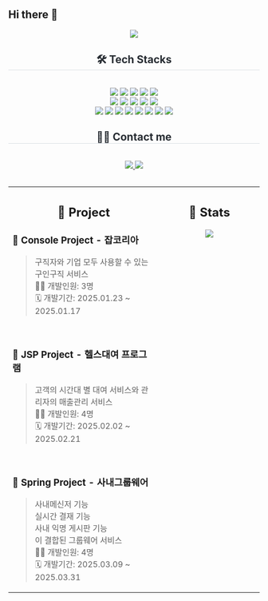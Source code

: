 ## Hi there 👋

<!--
**Kimdohaaa/Kimdohaaa** is a ✨ _special_ ✨ repository because its `README.md` (this file) appears on your GitHub profile.

Here are some ideas to get you started:

- 🔭 I’m currently working on ...
- 🌱 I’m currently learning ...
- 👯 I’m looking to collaborate on ...
- 🤔 I’m looking for help with ...
- 💬 Ask me about ...
- 📫 How to reach me: ...
- 😄 Pronouns: ...
- ⚡ Fun fact: ...
-->
<div align= "center">
     <img src="https://capsule-render.vercel.app/api?type=waving&color=203b9b&height=240&text=Welcome%20to%20Doha's%20GitHub!%20%F0%9F%91%8B&animation=blink&fontColor=ffffff&fontSize=50" />
    </div>
    <div align= "center">
    <h2 style="border-bottom: 1px solid #d8dee4; color: #282d33;"> 🛠️ Tech Stacks </h2> <br> 
    <div style="margin: 0 auto; text-align: center;" align= "center"> <img src="https://img.shields.io/badge/Apache Tomcat-F8DC75?style=flat-square&logo=Apache Tomcat&logoColor=white">
          <img src="https://img.shields.io/badge/CSS3-1572B6?style=flat-square&logo=CSS3&logoColor=white">
          <img src="https://img.shields.io/badge/Bootstrap-7952B3?style=flat-square&logo=Bootstrap&logoColor=white">
          <img src="https://img.shields.io/badge/Flutter-02569B?style=flat-square&logo=Flutter&logoColor=white">
          <img src="https://img.shields.io/badge/Git-F05032?style=flat-square&logo=Git&logoColor=white">
          <br/><img src="https://img.shields.io/badge/Github-181717?style=flat-square&logo=Github&logoColor=white">
          <img src="https://img.shields.io/badge/HTML5-E34F26?style=flat-square&logo=HTML5&logoColor=white">
          <img src="https://img.shields.io/badge/Java-007396?style=flat-square&logo=Java&logoColor=white">
          <img src="https://img.shields.io/badge/Javascript-F7DF1E?style=flat-square&logo=Javascript&logoColor=white">
          <img src="https://img.shields.io/badge/MySQL-4479A1?style=flat-square&logo=MySQL&logoColor=white">
          <br/><img src="https://img.shields.io/badge/Notion-000000?style=flat-square&logo=Notion&logoColor=white">
          <img src="https://img.shields.io/badge/React-61DAFB?style=flat-square&logo=React&logoColor=white">
          <img src="https://img.shields.io/badge/Spring Boot-6DB33F?style=flat-square&logo=Spring Boot&logoColor=white">
          <img src="https://img.shields.io/badge/Spring-6DB33F?style=flat-square&logo=Spring&logoColor=white">
          <img src="https://img.shields.io/badge/MyBatis-1D3C2A?style=flat-square&logo=MyBatis&logoColor=white">
          <img src="https://img.shields.io/badge/JPA-0076B6?style=flat-square&logo=Java&logoColor=white">
    <img src="https://img.shields.io/badge/Dart-0175C2?style=flat-square&logo=Dart&logoColor=white">
<img src="https://img.shields.io/badge/Redux-764ABC?style=flat-square&logo=Redux&logoColor=white">
    </div>
    </div>
    <div align= "center">
    <h2 style="border-bottom: 1px solid #d8dee4; color: #282d33;"> 🧑‍💻 Contact me </h2> <br> 
    <div align= "center"> <a href=mailto:jjeenee0408@gmail.com> <img src="https://img.shields.io/badge/Gmail-EA4335?style=flat-square&logo=Gmail&logoColor=white&link=mailto:jjeenee0408@gmail.com"> </a>
         <a href=https://flowery-sycamore-007.notion.site/1c87ef88e7fe80caa550f4a17749700d> <img src="https://img.shields.io/badge/Notion-000000?style=flat-square&logo=Notion&logoColor=white&link=https://flowery-sycamore-007.notion.site/1c87ef88e7fe80caa550f4a17749700d"> </a>
          </div>  <br> 
    <div align= "center">  </div> 
    </div>
<div align="center">
     <table>
  <tr>
    <td valign="top" width="60%">

<h2 align="center">🏅 Project</h2>

### 💼 **Console Project - 잡코리아**
> 구직자와 기업 모두 사용할 수 있는 구인구직 서비스  
> 👨‍💻 개발인원: 3명  
> 🗓 개발기간: 2025.01.23 ~ 2025.01.17

<br/>

### 🧾 **JSP Project - 헬스대여 프로그램**
> 고객의 시간대 별 대여 서비스와 관리자의 매출관리 서비스  
> 👨‍💻 개발인원: 4명  
> 🗓 개발기간: 2025.02.02 ~ 2025.02.21

<br/>

### 🏢 **Spring Project - 사내그룹웨어**
> 사내메신저 기능  
> 실시간 결재 기능  
> 사내 익명 게시판 기능  
> 이 결합된 그룹웨어 서비스  
> 👨‍💻 개발인원: 4명  
> 🗓 개발기간: 2025.03.09 ~ 2025.03.31

</td>
    <td valign="top" width="40%" align="center">

## 🏅 Stats

<img src="https://github-readme-stats.vercel.app/api/top-langs/?username=Kimdohaaa&layout=compact&bg_color=180,ffffff,00000000&title_color=000000&text_color=000000" />

</td>
  </tr>
</table>


</div>
